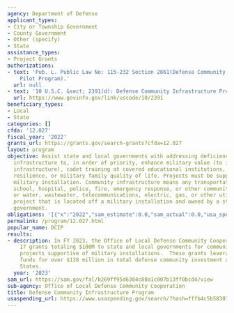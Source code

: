 ```yaml
---
agency: Department of Defense
applicant_types:
- City or Township Government
- County Government
- Other (specify)
- State
assistance_types:
- Project Grants
authorizations:
- text: 'Pub. L. Public Law No: 115-232 Section 2861(Defense Community Infrastructure
    Pilot Program).'
  url: null
- text: '10 U.S.C. &sect; 2391(d): Defense Community Infrastructure Program.'
  url: https://www.govinfo.gov/link/uscode/10/2391
beneficiary_types:
- Local
- State
categories: []
cfda: '12.027'
fiscal_year: '2022'
grants_url: https://grants.gov/search-grants?cfda=12.027
layout: program
objective: Assist state and local governments with addressing deficiencies in community
  infrastructure to, in order of priority, enhance military value (to include critical
  infrastructure), cadet training at covered educational institutions, installation
  resilience, or military family quality of life. Projects must be supportive of a
  military installation. Community infrastructure means any transportation project;
  school, hospital, police, fire, emergency response, or other community support facility;
  or water, wastewater, telecommunications, electric, gas, or other utility infrastructure
  project that is located off a military installation and owned by a state or local
  government.
obligations: '[{"x":"2022","sam_estimate":0.0,"sam_actual":0.0,"usa_spending_actual":0.0},{"x":"2023","sam_estimate":0.0,"sam_actual":100000000.0,"usa_spending_actual":0.0},{"x":"2024","sam_estimate":75000000.0,"sam_actual":0.0,"usa_spending_actual":57217207.0}]'
permalink: /program/12.027.html
popular_name: DCIP
results:
- description: In FY 2023, the Office of Local Defense Community Cooperation awarded
    17 grants totaling $100M to state and local governments for community infrastructure
    projects supportive of military installations.  These grants leveraged additional
    funds for over $138 million in total defense community investment across the United
    States.
  year: '2023'
sam_url: https://sam.gov/fal/b269ff95d6384c80a1c007b13ff0bcd4/view
sub-agency: Office of Local Defense Community Cooperation
title: Defense Community Infrastructure Program
usaspending_url: https://www.usaspending.gov/search/?hash=fffb4c5b583075312c4015f89bc5d51c
---
```


